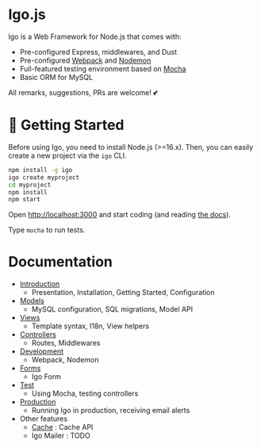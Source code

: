 # Igo.js

Igo is a Web Framework for Node.js that comes with:
- Pre-configured Express, middlewares, and Dust
- Pre-configured [Webpack](https://webpack.js.org) and [Nodemon](https://nodemon.io/)
- Full-featured testing environment based on [Mocha](https://mochajs.org/)
- Basic ORM for MySQL

All remarks, suggestions, PRs are welcome! 💕

# 🚀 Getting Started

Before using Igo, you need to install Node.js (>=16.x).
Then, you can easily create a new project via the `igo` CLI.

```sh
npm install -g igo
igo create myproject
cd myproject
npm install
npm start
```

Open [http://localhost:3000](http://localhost:3000) and start coding (and reading [the docs](/docs/README.md)).

Type ```mocha``` to run tests.

# Documentation

- [Introduction](/docs/introduction.md)
  - Presentation, Installation, Getting Started, Configuration
- [Models](/docs/models.md)
  - MySQL configuration, SQL migrations, Model API
- [Views](/docs/views.md)
  - Template syntax, I18n, View helpers
- [Controllers](/docs/controllers.md)
  - Routes, Middlewares
- [Development](/docs/development.md)
  - Webpack, Nodemon
- [Forms](/docs/forms.md)
  - Igo Form
- [Test](/docs/test.md)
  - Using Mocha, testing controllers
- [Production](/docs/production.md)
  - Running Igo in production, receiving email alerts
- Other features
  - [Cache](/docs/cache.md) : Cache API
  - Igo Mailer : TODO

